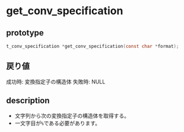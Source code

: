 # get_conv_specification

## prototype

```c
t_conv_specification *get_conv_specification(const char *format);
```

## 戻り値

成功時: 変換指定子の構造体
失敗時: NULL

## description

* 文字列から次の変換指定子の構造体を取得する。
* 一文字目が`%`である必要があります。
